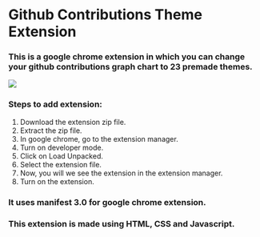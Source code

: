 # Github Contributions Theme Extension

### This is a google chrome extension in which you can change your github contributions graph chart to 23 premade themes.

<img src="https://res.cloudinary.com/dm8ogh4lv/image/upload/v1643789336/GithubextensionImage_apmgjk.png"></img>

### Steps to add extension:
1. Download the extension zip file.
2. Extract the zip file.
3. In google chrome, go to the extension manager.
4. Turn on developer mode.
5. Click on Load Unpacked.
6. Select the extension file.
7. Now, you will we see the extension in the extension manager.
8. Turn on the extension.

### It uses manifest 3.0 for google chrome extension.

### This extension is made using HTML, CSS and Javascript.
